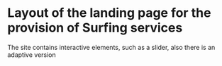 # Layout of the landing page for the provision of Surfing services

The site contains interactive elements, such as a slider, also there is an adaptive version
